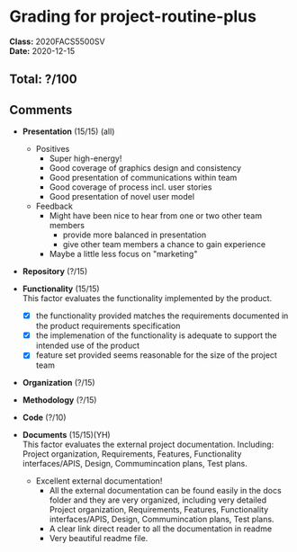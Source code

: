 # Grading for project-routine-plus
**Class:** 2020FACS5500SV<br>
**Date:** 2020-12-15<br>

## Total: ?/100
## Comments

* **Presentation** (15/15) (all)
  * Positives
    * Super high-energy!
    * Good coverage of graphics design and consistency
    * Good presentation of communications within team
    * Good coverage of process incl. user stories
    * Good presentation of novel user model
  * Feedback
    * Might have been nice to hear from one or two other team members
      * provide more balanced in presentation
      * give other team members a chance to gain experience
    * Maybe a little less focus on "marketing"

* **Repository** (?/15)

* **Functionality** (15/15)  
This factor evaluates the functionality implemented by the product. 
  * [x]  the functionality provided matches the requirements documented in the product requirements specification
  * [x]  the implemenation of the functionality is adequate to support the intended use of the product
  * [x]  feature set provided seems reasonable for the size of the project team

* **Organization** (?/15)

* **Methodology** (?/15)

* **Code** (?/10)

* **Documents** (15/15)(YH)  
This factor evaluates the external project documentation. Including: Project organization, Requirements, Features, Functionality interfaces/APIS, Design, Commumincation plans, Test plans.
  * Excellent external documentation!
    *  All the external documentation can be found easily in the docs folder and they are very organized, including very detailed Project organization, Requirements, Features, Functionality interfaces/APIS, Design, Commumincation plans, Test plans. 
    *  A clear link direct reader to all the documentation in readme
    *  Very beautiful readme file.

